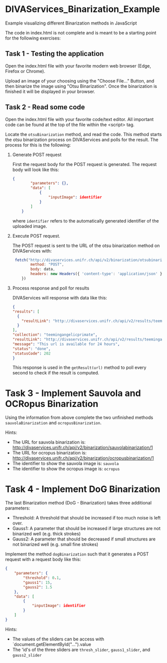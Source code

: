 # DIVAServices_Binarization_Example
Example visualizing different Binarization methods in JavaScript


The code in index.html is not complete and is meant to be a starting point for the following exercises:


## Task 1 - Testing the application

Open the index.html file with your favorite modern web browser (Edge, Firefox or Chrome).

Upload an image of your choosing using the "Choose File..." Button, and then binarize the image using "Otsu Binarization". Once the binarization is finished it will be displayed in your browser.

## Task 2 - Read some code

Open the index.html file with your favorite code/text editor. All important code can be found at the top of the file within the \<script\> tag.

Locate the `otsuBinarization` method, and read the code. This method starts the otsu binarization process on DIVAServices and polls for the result. The process for this is the following:

1. Generate POST request

    First the request body for the POST request is generated. The request body will look like this:

    ``` JSON
    {
            "parameters": {},
            "data": [
                {
                    "inputImage": identifier
                }
            ]
        }
    ```
    where `identifier` refers to the automatically generated identifier of the uploaded image.

2. Execute POST request.

    The POST request is sent to the URL of the otsu binarization method on DIVAServices with:

    ``` JavaScript
     fetch("http://divaservices.unifr.ch/api/v2/binarization/otsubinarization/1", {
            method: "POST",
            body: data,
            headers: new Headers({ 'content-type': 'application/json' })
        })
    ```

3. Process response and poll for results

    DIVAServices will response with data like this:
    ``` JSON
    {
	"results": [
      {
        "resultLink": "http://divaservices.unifr.ch/api/v2/results/teemingangelicprimate/data_0/data_0.json"
      }
    ],
    "collection": "teemingangelicprimate",
    "resultLink": "http://divaservices.unifr.ch/api/v2/results/teemingangelicprimate.json",
    "message": "This url is available for 24 hours",
    "status": "done",
    "statusCode": 202
    }
   ```
    This response is used in the `getResult(url)` method to poll every second to check if the result is computed. 


# Task 3 - Implement Sauvola and OCRopus Binarization

Using the information from above complete the two unfinished methods `sauvolaBinarization` and `ocropusBinarization`.

Hints:
 - The URL for sauvola binarization is: http://divaservices.unifr.ch/api/v2/binarization/sauvolabinarization/1
 - The URL for ocropus binarization is: http://divaservices.unifr.ch/api/v2/binarization/ocropusbinarization/1
 - The identifier to show the sauvola image is: `sauvola`
 - The identifier to show the ocropus image is: `ocropus`
 
# Task 4 - Implement DoG Binarization
The last Binarization method (DoG - Binarization) takes three additional parameters:
 - Threshold: A threshold that should be increased if too much noise is left over. 
 - Gauss1: A parameter that should be increased if large structures are not binarized well (e.g. thick strokes)
 - Gauss2:  A parameter that should be decreased if small structures are not binarized well (e.g. small fine strokes)

Implement the method `dogBinarization` such that it generates a POST request with a request body like this:

``` JSON
{
    "parameters": {
        "threshold": 0.1,
        "gauss1": 15,
        "gauss2": 1.5
    },
    "data": [
        {
            "inputImage": identifier
        }
    ]
}
```
Hints:
 - The values of the sliders can be access with `document.getElementById("...").value
 - The 'id's of the three sliders are `thresh_slider`, `gauss1_slider`, and `gauss2_slider`